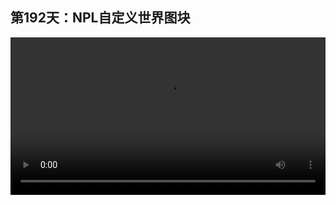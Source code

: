 ## 第192天：NPL自定义世界图块

<video width="100%" controls controlslist="nodownload nofullscreen noremoteplayback" disablePictureInPicture>
  <source src="https://api.keepwork.com/ts-storage/siteFiles/20879/raw#1627426857999session192 NPL自定义世界图块.webm" type="video/webm">
  <source src="https://api.keepwork.com/ts-storage/siteFiles/20880/raw#1627426870796session192 NPL自定义世界图块_small.mp4" type="video/mp4" />
   
  你的浏览器不支持播放
</video>
<style>
video::-webkit-media-controls-fullscreen-button {
    display: none;
}
</style>

### 字幕

我们确保使用的是NPL图块编辑器，这里我已经写了一段代码。
在我们做教学世界时，希望限制用户可以使用的图块，降低编程的难度。
那么，有什么办法可以让左侧的这些图块消失，只显示这里我用到的三条图块命令呢？
此时我们**右键单击空白处**，点击**导出工具栏XML**。
这段**XML文本已经复制到剪切板**。
XML是一种用<>去标记文字的文本格式，之前学过的HTML也是XML文本的一种。
我们点击**设置**，再点击**定制工具栏图块**，按Ctrl+A全选，**删除**里面的代码，
按Ctrl+V**粘贴**刚刚复制的代码。
这里我们看到它包含了三条命令，这三条命令就是右侧代码中所使用的全部命令。
点击确定。
此时我们需要**点击图块刷新**一下。
我们看到此时左侧只有三条命令，和右侧是对应的。
我们也可以删除右侧的代码，让用户去尝试输入。
注意，这个配置**仅针对当前的代码方块有效**。
如果我们打开其他的代码方块，显示的还是默认的图块。
只有点开刚刚配置过的代码方块才显示三个图块。

### 动手练习
